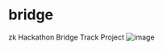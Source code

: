 # bridge
zk Hackathon Bridge Track Project
![image](https://user-images.githubusercontent.com/127971528/232853231-cd52834b-7af6-4c2f-b5f9-e5b9e4144af5.png)
